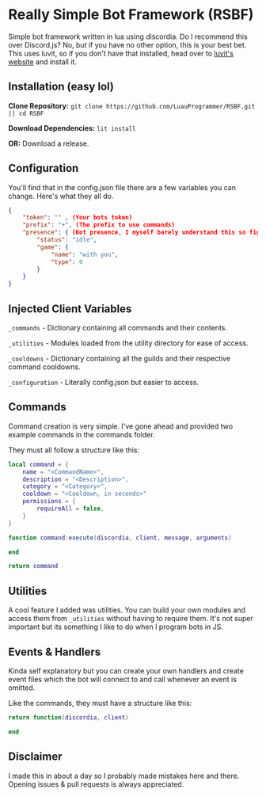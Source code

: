 # Really Simple Bot Framework (RSBF)

Simple bot framework written in lua using discordia. Do I recommend this over Discord.js? No, but if you have no other option, this is your best bet. This uses luvit, so if you don't have that installed, head over to [luvit's website](https://luvit.io/install.html) and install it.

## Installation (easy lol)

**Clone Repository:**
``git clone https://github.com/LuauProgrammer/RSBF.git || cd RSBF``

**Download Dependencies:**
``lit install``

**OR:** Download a release.

## Configuration

You'll find that in the config.json file there are a few variables you can change. Here's what they all do.

```json
{
    "token": "" , (Your bots token)
    "prefix": "+", (The prefix to use commands)
    "presence": { (Bot presence, I myself barely understand this so figure this out on your own lmao)
        "status": "idle",
        "game": {
            "name": "with you",
            "type": 0
        }
    }
}
```

## Injected Client Variables

``_commands`` - Dictionary containing all commands and their contents.

``_utilities`` - Modules loaded from the utility directory for ease of access.

``_cooldowns`` - Dictionary containing all the guilds and their respective command cooldowns.

``_configuration`` - Literally config.json but easier to access.

## Commands

Command creation is very simple. I've gone ahead and provided two example commands in the commands folder.

They must all follow a structure like this:

```lua
local command = {
    name = "<CommandName>",
    description = "<Description>",
    category = "<Category>",
    cooldown = "<Cooldown, in seconds>"
    permissions = {
        requireAll = false,
    }
}

function command:execute(discordia, client, message, arguments)

end

return command
```

## Utilities

A cool feature I added was utilities. You can build your own modules and access them from ``_utilities`` without having to require them. It's not super important but its something I like to do when I program bots in JS.

## Events & Handlers

Kinda self explanatory but you can create your own handlers and create event files which the bot will connect to and call whenever an event is omitted.

Like the commands, they must have a structure like this:

```lua
return function(discordia, client)

end
```

## Disclaimer

I made this in about a day so I probably made mistakes here and there. Opening issues & pull requests is always appreciated.
